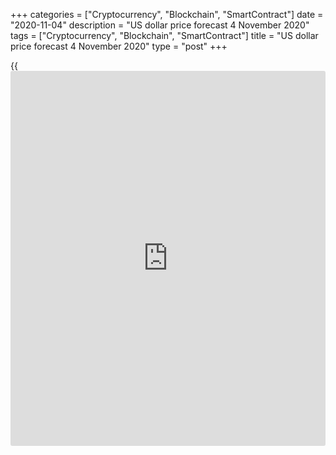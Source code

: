 +++
categories = ["Cryptocurrency", "Blockchain", "SmartContract"]
date = "2020-11-04"
description = "US dollar price forecast 4 November 2020"
tags = ["Cryptocurrency", "Blockchain", "SmartContract"]
title = "US dollar price forecast 4 November 2020"
type = "post"
+++

{{<iframe id="large-banner" src="https://www.bounty.group/#slide=26.0" width="100%" height="600" scrolling="no" style="border: 0px solid rgb(216, 221, 230); border-radius: 3px;">}}

2020-11-04

2020-11-04

Dollar discloses secrets. Forecast for 04.11.2020Dmitri Demidenko

The reaction of securities, currencies, and other assets signals that
Trump could be reelected. However, the election results are not known
yet; the market may be wrong. Let us discuss the forex outlook and make
up a [EURUSD][1] trading plan.

## US dollar fundamental forecast today

Technical analysts argue that the price chart includes all the
information. If so, Donald Trump could repeat the trick of 2016 and win
the 2020 election when no one expects him to. The stock market goes up
as the election results won’t be rejected. The bond market is bullish as
[investor](https://www.fintechee.com/tutorial-for-forex-trading/investor-mode/)s may not expect additional fiscal stimulus and Treasuries
issue. The dollar is rising because it strengthens when Trump succeeds.
Forex also signals the likely victory of Trump.

### Reaction of the securities market to the interim voting results

 _Source_ _: Bloomberg_

It would seem that Joe Biden's victory is obvious. According to the AP
VoteCast poll, 40% of more than 100 thousand respondents named
coronavirus as the United States' main problem. 25% complained about a
recession. Among those who considered the pandemic the main problem,
three quarters were going to vote for Biden. Among those who spoke about
economics, 80% would elect Donald Trump as the president. The huge
number of deaths due to COVID-19 should have outweighed any argument of
the current US president. Alas! Trump leads in swing states.

### Early voting results

 _Source_ _: Wall Street Journal_

Betting markets have radically changed the outlook. According to Betfair
and Smarkets Exchange, Trump's chances of retaining the presidency rose
from 39% to 60% and from 33% to 74%. Forex also suggests Trump be a
favorite. Those currencies that were supposed to become the main
beneficiaries in the event of Joe Biden's victory (the Mexican peso, the
Chinese yuan) are falling; the outsiders (the Russian ruble), on the
contrary, are strengthening. Analysts believe that he would reward
countries that abide by the rules (Mexico) and punish those who do not
(Russia).

Fox News and NBC predict Democrats to retain the majority in the House
of Representatives. If the Republicans retain control of the Senate and
Trump is reelected, nothing will change in the USA. This fact highlights
the reaction of different assets to the 2016 election.

### Reaction of assets to the 2016 election

 _Source_ _: Nordea Markets_

The outsiders in 25 days after the election were gold and the euro. The
primary beneficiaries of the unexpected victory of Trump were the dollar
and oil. The absence of a huge monetary stimulus will slow down
inflation, which should press down the [XAUUSD][2]. On the contrary, the
oil should rise in value as the oil and gas sector will never see Joe
Biden's radical reforms.

### [EURUSD][1] trading plan today

The greenback is strengthening amid the risks of the escalation of trade
wars. Investors also hope the US GDP will outperform the euro-area
growth amid the potential increase in the demand for the US assets, also
because of the tax deductions. However, the final election results are
not reported yet. The counting of votes is likely to last longer than
expected. I don’t recommend entering any trades right now. The
[EURUSD][1], as predicted, failed to consolidate above 1.1735, and the
downtrend depends on Trump.

* * *

P.S. Did you like my article? Share it in social networks: it will be
the best “thank you" :)

Ask me questions and comment below. I’ll be glad to answer your
questions and give necessary explanations.

 **Useful links:**

  * I recommend trying to trade with a reliable broker [here][3]. The system allows you to trade by yourself or copy successful traders from all across the globe.
  * Use my promo-code BLOG for getting deposit bonus 50% on LiteForex platform. Just enter this code in the appropriate field while [depositing][4] your trading account.
  * Telegram chat for traders: <t.me/liteforexengchat>. We are sharing the signals and trading experience
  * Telegram channel with high-quality analytics, Forex reviews, training articles, and other useful things for traders <t.me/liteforex>



## Price chart of EURUSD in real time mode

The content of this article reflects the author’s opinion and does not
necessarily reflect the official position of LiteForex. The material
published on this page is provided for informational purposes only and
should not be considered as the provision of investment advice for the
purposes of Directive 2004/39/EC.

Rate this article:

{{value}}

( {{count}} {{title}} )

   1. my.liteforex.com/trading/chart?symbol=EURUSD&returnUrl=true
   2. my.liteforex.com/trading/chart?symbol=XAUUSD&returnUrl=true
   3. my.liteforex.com/?category=analysts-opinions&slug=dollar-discloses-secrets-forecast-for-04112020&openPopup=%2Fregistration%2Fpopup&utm_source=blog&utm_medium=article&utm_campaign=bonus
   4. my.liteforex.com/deposit/?category=analysts-opinions&slug=dollar-discloses-secrets-forecast-for-04112020&promo_code=BLOG&utm_source=blog&utm_medium=article&utm_campaign=bonus